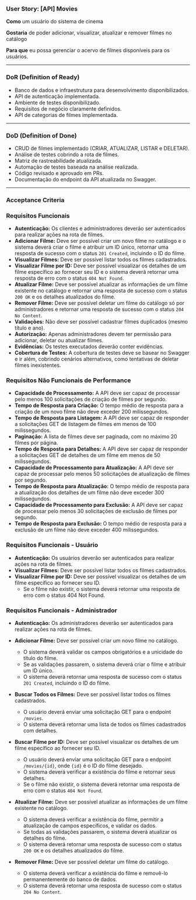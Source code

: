 ### User Story: [API] Movies

**Como** um usuário do sistema de cinema

**Gostaria** de poder adicionar, visualizar, atualizar e remover filmes no catálogo

**Para que** eu possa gerenciar o acervo de filmes disponíveis para os usuários.

---

### DoR (Definition of Ready)

- Banco de dados e infraestrutura para desenvolvimento disponibilizados.
- API de autenticação implementada.
- Ambiente de testes disponibilizado.
- Requisitos de negócio claramente definidos.
- API de categorias de filmes implementada.

---

### DoD (Definition of Done)

- CRUD de filmes implementado (CRIAR, ATUALIZAR, LISTAR e DELETAR).
- Análise de testes cobrindo a rota de filmes.
- Matriz de rastreabilidade atualizada.
- Automação de testes baseada na análise realizada.
- Código revisado e aprovado em PRs.
- Documentação do endpoint da API atualizada no Swagger.

---

### Acceptance Criteria

### Requisitos Funcionais

- **Autenticação:** Os clientes e administradores deverão ser autenticados para realizar ações na rota de filmes.
- **Adicionar Filme:** Deve ser possível criar um novo filme no catálogo e o sistema deverá criar o filme e atribuir um ID único, retornar uma resposta de sucesso com o status `201 Created`, incluindo o ID do filme.
- **Visualizar Filmes:** Deve ser possível listar todos os filmes cadastrados.
- **Visualizar Filme por ID:** Deve ser possível visualizar os detalhes de um filme específico ao fornecer seu ID e o sistema deverá retornar uma resposta de erro com o status `404 Not Found`.
- **Atualizar Filme:** Deve ser possível atualizar as informações de um filme existente no catálogo e retornar uma resposta de sucesso com o status `200 OK` e os detalhes atualizados do filme.
- **Remover Filme:** Deve ser possível deletar um filme do catálogo só por administradores e retornar uma resposta de sucesso com o status `204 No Content`.
- **Validações:** Não deve ser possível cadastrar filmes duplicados (mesmo título e ano).
- **Autorização:** Apenas administradores devem ter permissão para adicionar, deletar ou atualizar filmes.
- **Evidências:** Os testes executados deverão conter evidências.
- **Cobertura de Testes:** A cobertura de testes deve se basear no Swagger e ir além, cobrindo cenários alternativos, como tentativas de deletar filmes inexistentes.

### Requisitos Não Funcionais de Performance

- **Capacidade de Processamento:** A API deve ser capaz de processar pelo menos 100 solicitações de criação de filmes por segundo.
- **Tempo de Resposta para Criação:** O tempo médio de resposta para a criação de um novo filme não deve exceder 200 milissegundos.
- **Tempo de Resposta para Listagem:** A API deve ser capaz de responder a solicitações GET de listagem de filmes em menos de 100 milissegundos.
- **Paginação:** A lista de filmes deve ser paginada, com no máximo 20 filmes por página.
- **Tempo de Resposta para Detalhes:** A API deve ser capaz de responder a solicitações GET de detalhes de um filme em menos de 50 milissegundos.
- **Capacidade de Processamento para Atualização:** A API deve ser capaz de processar pelo menos 50 solicitações de atualização de filmes por segundo.
- **Tempo de Resposta para Atualização:** O tempo médio de resposta para a atualização dos detalhes de um filme não deve exceder 300 milissegundos.
- **Capacidade de Processamento para Exclusão:** A API deve ser capaz de processar pelo menos 30 solicitações de exclusão de filmes por segundo.
- **Tempo de Resposta para Exclusão:** O tempo médio de resposta para a exclusão de um filme não deve exceder 400 milissegundos.

### Requisitos Funcionais - Usuário

- **Autenticação:** Os usuários deverão ser autenticados para realizar ações na rota de filmes.
- **Visualizar Filmes:** Deve ser possível listar todos os filmes cadastrados.
- **Visualizar Filme por ID:** Deve ser possível visualizar os detalhes de um filme específico ao fornecer seu ID.
  - Se o filme não existir, o sistema deverá retornar uma resposta de erro com o status 404 Not Found.

### Requisitos Funcionais - Administrador

- **Autenticação:** Os administradores deverão ser autenticados para realizar ações na rota de filmes.

- **Adicionar Filme:** Deve ser possível criar um novo filme no catálogo.
  - O sistema deverá validar os campos obrigatórios e a unicidade do título do filme.
  - Se as validações passarem, o sistema deverá criar o filme e atribuir um ID único.
  - O sistema deverá retornar uma resposta de sucesso com o status `201 Created`, incluindo o ID do filme.

- **Buscar Todos os Filmes:** Deve ser possível listar todos os filmes cadastrados.
  - O usuário deverá enviar uma solicitação GET para o endpoint `/movies`.
  - O sistema deverá retornar uma lista de todos os filmes cadastrados com detalhes.

- **Buscar Filme por ID:** Deve ser possível visualizar os detalhes de um filme específico ao fornecer seu ID.
  - O usuário deverá enviar uma solicitação GET para o endpoint `/movies/{id}`, onde `{id}` é o ID do filme desejado.
  - O sistema deverá verificar a existência do filme e retornar seus detalhes.
  - Se o filme não existir, o sistema deverá retornar uma resposta de erro com o status `404 Not Found`.

- **Atualizar Filme:** Deve ser possível atualizar as informações de um filme existente no catálogo.
  - O sistema deverá verificar a existência do filme, permitir a atualização de campos específicos, e validar os dados.
  - Se todas as validações passarem, o sistema deverá atualizar os detalhes do filme.
  - O sistema deverá retornar uma resposta de sucesso com o status `200 OK` e os detalhes atualizados do filme.

- **Remover Filme:** Deve ser possível deletar um filme do catálogo.
  - O sistema deverá verificar a existência do filme e removê-lo permanentemente do banco de dados.
  - O sistema deverá retornar uma resposta de sucesso com o status `204 No Content`.